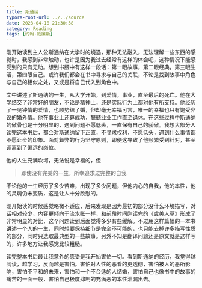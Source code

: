 ```yaml
---
title: 斯通纳
typora-root-url: ../../source
date: 2023-04-18 21:30:38
category: Reading
tags: [约翰·威廉斯]
---
```


刚开始读到主人公斯通纳在大学时的境遇，那种无法融入，无法理解一些东西的感觉时，我感到非常触动，也许是因为我过去经常有这样的体会吧，这种情况下能感受到的只有无助。想到书腰中有这样一段话：第一眼故事，第二眼经典，第三眼生活，第四眼自己。或许我们都会在书中寻求与自己的关联，不论是找到故事中角色与自己的相似之处，又或是将自己代入到角色中。

文中讲述了斯通纳的一生，从大学开始，到爱情，事业，直至最后的死亡。他在大学结交了非常好的朋友，不论是精神上，还是实际行为上都对他有所支持。他经历了一见钟情的爱情，也顺势结了婚，但却毫无幸福可言，唯一的幸福也只有饱受非议的婚外情。他在事业上还算成功，兢兢业业工作直至退休。在这些过程中斯通纳的傲骨也是十分明显的，遇到问题不愿低头，一直保有自己的骄傲。我想大部分人读完这本书后，都会对斯通纳留下正直，不寻求权利，不愿低头，遇到什么事情都不愿让步的印象。面对舞弊的行为坚守原则，即便这导致了他频繁受到针对，甚至调离到了偏远的岗位。

他的人生充满坎坷，无法说是幸福的，但

> 即使没有完美的一生，所幸追求过完整的自我

不论他的一生经历了多少苦难，出现了多少问题，但他内心的自我，他的本性，他的灵魂仍未变质，这是让人十分欣慰的。

刚开始读的时候感觉略微不适应，后来发现是因为最初的部分没什么环境描写，对话相对较少，内容更倾向于流水账一样，和前段时间刚读完的《虞美人草》形成了非常明显的对比，这个问题读到后面觉得多少有些缓解。不过用这样篇幅的一本书讲述一个人的一生，同时想要保持细节是完全不可能的，也只能去掉许多描写性质的部分，同时只选取最典型的一些故事。另外不知是翻译问题还是原文就是这样写的，许多地方让我感觉比较粗糙。

读完整本书后最让我意外的感受是我开始害怕一切。看到斯通纳的经历，我觉得越阅读，越学习，反而越是害怕。害怕对人性的恶看的更透彻，害怕被人的恶所影响，害怕不平和的未来，害怕和一个不合适的人结婚，害怕自己也像书中的故事的痛苦的一面一般，害怕自己极度抑制的充满恶的本性泄漏出去。
